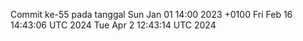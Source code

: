 Commit ke-55 pada tanggal Sun Jan 01 14:00 2023 +0100
Fri Feb 16 14:43:06 UTC 2024
Tue Apr  2 12:43:14 UTC 2024
